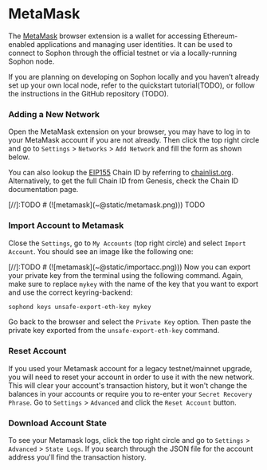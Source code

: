 # MetaMask

The [MetaMask](https://metamask.io/) browser extension is a wallet for accessing Ethereum-enabled applications and managing user identities. It can be used to connect to Sophon through the official testnet or via a locally-running Sophon node.

If you are planning on developing on Sophon locally and you haven’t already set up your own local node, refer to the quickstart tutorial(TODO), or follow the instructions in the GitHub repository (TODO).

### Adding a New Network
Open the MetaMask extension on your browser, you may have to log in to your MetaMask account if you are not already. Then click the top right circle and go to `Settings` > `Networks` > `Add Network` and fill the form as shown below.

You can also lookup the [EIP155](https://github.com/ethereum/EIPs/blob/master/EIPS/eip-155.md) Chain ID by referring to [chainlist.org](https://chainlist.org/). Alternatively, to get the full Chain ID from Genesis, check the Chain ID documentation page.

[//]:TODO # (![metamask]&#40;~@static/metamask.png&#41;&#41;) TODO

### Import Account to Metamask
Close the `Settings`, go to `My Accounts` (top right circle) and select `Import Account`. You should see an image like the following one:

[//]:TODO # (![metamask]&#40;~@static/importacc.png&#41;&#41;)
Now you can export your private key from the terminal using the following command. Again, make sure to replace `mykey` with the name of the key that you want to export and use the correct keyring-backend:
```bash
sophond keys unsafe-export-eth-key mykey
```
Go back to the browser and select the `Private Key` option. Then paste the private key exported from the `unsafe-export-eth-key` command.

### Reset Account
If you used your Metamask account for a legacy testnet/mainnet upgrade, you will need to reset your account in order to use it with the new network. This will clear your account's transaction history, but it won't change the balances in your accounts or require you to re-enter your `Secret Recovery Phrase`.
Go to `Settings` > `Advanced` and click the `Reset Account` button.

### Download Account State
To see your Metamask logs, click the top right circle and go to `Settings` > `Advanced` > `State Logs`. If you search through the JSON file for the account address you'll find the transaction history.
